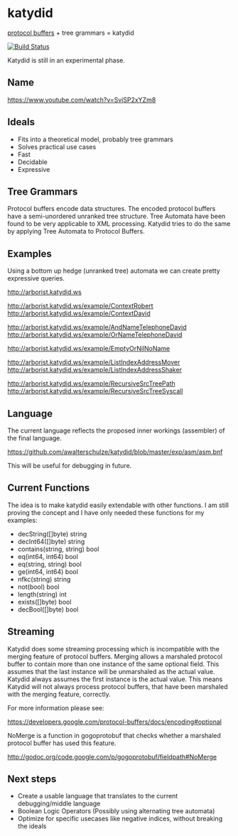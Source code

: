 katydid
=======

[protocol buffers](http://code.google.com/p/protobuf/) + tree grammars = katydid

[![Build Status](https://drone.io/github.com/awalterschulze/katydid/status.png)](https://drone.io/github.com/awalterschulze/katydid/latest)

Katydid is still in an experimental phase.

Name
----

https://www.youtube.com/watch?v=SvjSP2xYZm8

Ideals
------

 - Fits into a theoretical model, probably tree grammars
 - Solves practical use cases
 - Fast
 - Decidable
 - Expressive 

Tree Grammars
-------------

Protocol buffers encode data structures.
The encoded protocol buffers have a semi-unordered unranked tree structure.
Tree Automata have been found to be very applicable to XML processing.
Katydid tries to do the same by applying Tree Automata to Protocol Buffers.

Examples
--------

Using a bottom up hedge (unranked tree) automata we can create pretty expressive queries.

http://arborist.katydid.ws

http://arborist.katydid.ws/example/ContextRobert
http://arborist.katydid.ws/example/ContextDavid

http://arborist.katydid.ws/example/AndNameTelephoneDavid
http://arborist.katydid.ws/example/OrNameTelephoneDavid

http://arborist.katydid.ws/example/EmptyOrNilNoName

http://arborist.katydid.ws/example/ListIndexAddressMover
http://arborist.katydid.ws/example/ListIndexAddressShaker

http://arborist.katydid.ws/example/RecursiveSrcTreePath
http://arborist.katydid.ws/example/RecursiveSrcTreeSyscall

Language
--------

The current language reflects the proposed inner workings (assembler) of the final language.

https://github.com/awalterschulze/katydid/blob/master/exp/asm/asm.bnf

This will be useful for debugging in future.

Current Functions
-----------------

The idea is to make katydid easily extendable with other functions.
I am still proving the concept and I have only needed these functions for my examples:

 - decString([]byte) string
 - decInt64([]byte) string
 - contains(string, string) bool
 - eq(int64, int64) bool
 - eq(string, string) bool
 - ge(int64, int64) bool
 - nfkc(string) string
 - not(bool) bool
 - length(string) int
 - exists([]byte) bool
 - decBool([]byte) bool


Streaming
---------

Katydid does some streaming processing which is incompatible with the merging feature of protocol buffers.
Merging allows a marshaled protocol buffer to contain more than one instance of the same optional field.
This assumes that the last instance will be unmarshaled as the actual value.
Katydid always assumes the first instance is the actual value.
This means Katydid will not always process protocol buffers, that have been marshaled with the merging feature, correctly.

For more information please see:

https://developers.google.com/protocol-buffers/docs/encoding#optional

NoMerge is a function in gogoprotobuf that checks whether a marshaled protocol buffer has used this feature.

http://godoc.org/code.google.com/p/gogoprotobuf/fieldpath#NoMerge


Next steps
----------

 - Create a usable language that translates to the current debugging/middle language
 - Boolean Logic Operators (Possibly using alternating tree automata)
 - Optimize for specific usecases like negative indices, without breaking the ideals